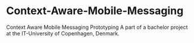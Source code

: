 Context-Aware-Mobile-Messaging
==============================

Context Aware Mobile Messaging Prototyping
A part of a bachelor project at the IT-University of Copenhagen, Denmark.